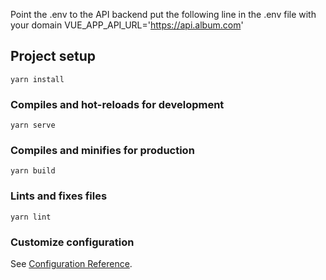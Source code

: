 Point the .env to the API backend
put the following line in the .env file with your domain
VUE_APP_API_URL='https://api.album.com'

## Project setup
```
yarn install
```

### Compiles and hot-reloads for development
```
yarn serve
```

### Compiles and minifies for production
```
yarn build
```

### Lints and fixes files
```
yarn lint
```

### Customize configuration
See [Configuration Reference](https://cli.vuejs.org/config/).
